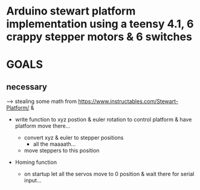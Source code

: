 # Arduino stewart platform implementation using a teensy 4.1, 6 crappy stepper motors & 6 switches


# GOALS


## necessary

--> stealing some math from https://www.instructables.com/Stewart-Platform/
& 
- write function to xyz postion & euler rotation to control platform & have platform move there...
  - convert xyz & euler to stepper positions
    - all the maaaath...
  - move steppers to this position

- Homing function
  - on startup let all the servos move to 0 position & wait there for serial input...
